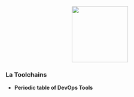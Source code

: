 <div id="header" align="center">
  <img src="../images/" width="150"/>
</div>
<h3>La Toolchains</h3>
<ul>
	<li><b>Periodic table of DevOps Tools</b></li>
</ul>
